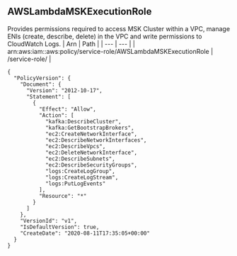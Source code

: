 
## AWSLambdaMSKExecutionRole
Provides permissions required to access MSK Cluster within a VPC, manage ENIs (create, describe, delete) in the VPC and write permissions to CloudWatch Logs.
| Arn | Path |
| --- | --- |
| arn:aws:iam::aws:policy/service-role/AWSLambdaMSKExecutionRole | /service-role/ |
```
{
  "PolicyVersion": {
    "Document": {
      "Version": "2012-10-17",
      "Statement": [
        {
          "Effect": "Allow",
          "Action": [
            "kafka:DescribeCluster",
            "kafka:GetBootstrapBrokers",
            "ec2:CreateNetworkInterface",
            "ec2:DescribeNetworkInterfaces",
            "ec2:DescribeVpcs",
            "ec2:DeleteNetworkInterface",
            "ec2:DescribeSubnets",
            "ec2:DescribeSecurityGroups",
            "logs:CreateLogGroup",
            "logs:CreateLogStream",
            "logs:PutLogEvents"
          ],
          "Resource": "*"
        }
      ]
    },
    "VersionId": "v1",
    "IsDefaultVersion": true,
    "CreateDate": "2020-08-11T17:35:05+00:00"
  }
}
```
